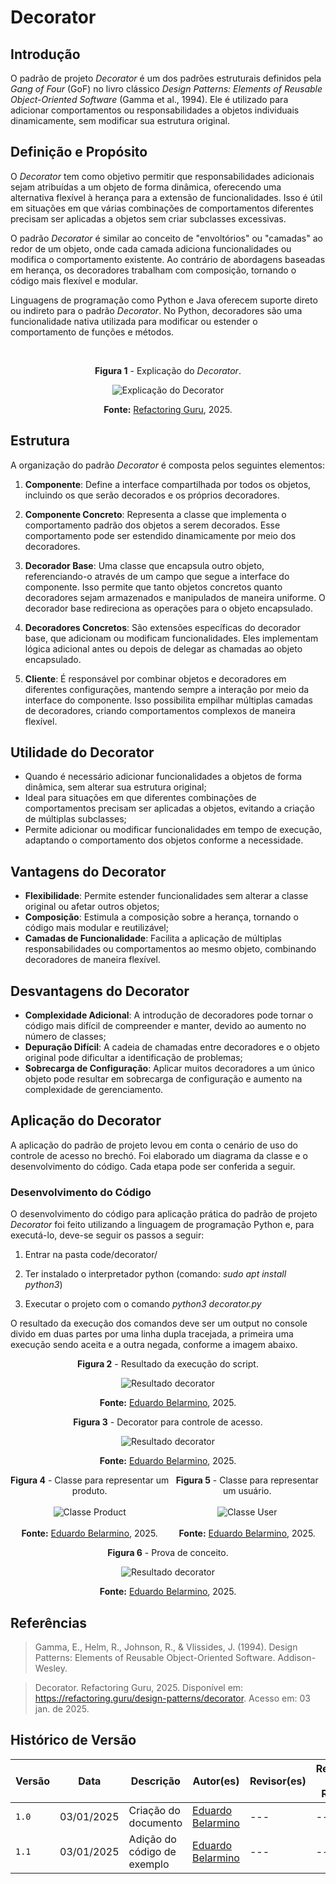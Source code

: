 # Decorator

## Introdução

O padrão de projeto *Decorator* é um dos padrões estruturais definidos pela *Gang of Four* (GoF) no livro clássico *Design Patterns: Elements of Reusable Object-Oriented Software* (Gamma et al., 1994). Ele é utilizado para adicionar comportamentos ou responsabilidades a objetos individuais dinamicamente, sem modificar sua estrutura original.

## Definição e Propósito

O *Decorator* tem como objetivo permitir que responsabilidades adicionais sejam atribuídas a um objeto de forma dinâmica, oferecendo uma alternativa flexível à herança para a extensão de funcionalidades. Isso é útil em situações em que várias combinações de comportamentos diferentes precisam ser aplicadas a objetos sem criar subclasses excessivas.

O padrão *Decorator* é similar ao conceito de "envoltórios" ou "camadas" ao redor de um objeto, onde cada camada adiciona funcionalidades ou modifica o comportamento existente. Ao contrário de abordagens baseadas em herança, os decoradores trabalham com composição, tornando o código mais flexível e modular.

Linguagens de programação como Python e Java oferecem suporte direto ou indireto para o padrão *Decorator*. No Python, decoradores são uma funcionalidade nativa utilizada para modificar ou estender o comportamento de funções e métodos.

<br>
<center>
<figcaption> 

**Figura 1** - Explicação do *Decorator*.

![Explicação do Decorator](../Images/decorator/decorator-explain.png)

**Fonte:** <a href="https://refactoring.guru/design-patterns/decorator" target="_blank">Refactoring Guru</a>, 2025.

</figcaption>
</center>

## Estrutura

A organização do padrão *Decorator* é composta pelos seguintes elementos:

1. **Componente**: Define a interface compartilhada por todos os objetos, incluindo os que serão decorados e os próprios decoradores.

2. **Componente Concreto**: Representa a classe que implementa o comportamento padrão dos objetos a serem decorados. Esse comportamento pode ser estendido dinamicamente por meio dos decoradores.

3. **Decorador Base**: Uma classe que encapsula outro objeto, referenciando-o através de um campo que segue a interface do componente. Isso permite que tanto objetos concretos quanto decoradores sejam armazenados e manipulados de maneira uniforme. O decorador base redireciona as operações para o objeto encapsulado.

4. **Decoradores Concretos**: São extensões específicas do decorador base, que adicionam ou modificam funcionalidades. Eles implementam lógica adicional antes ou depois de delegar as chamadas ao objeto encapsulado.

5. **Cliente**: É responsável por combinar objetos e decoradores em diferentes configurações, mantendo sempre a interação por meio da interface do componente. Isso possibilita empilhar múltiplas camadas de decoradores, criando comportamentos complexos de maneira flexível.

## Utilidade do Decorator

- Quando é necessário adicionar funcionalidades a objetos de forma dinâmica, sem alterar sua estrutura original;
- Ideal para situações em que diferentes combinações de comportamentos precisam ser aplicadas a objetos, evitando a criação de múltiplas subclasses;
- Permite adicionar ou modificar funcionalidades em tempo de execução, adaptando o comportamento dos objetos conforme a necessidade.

## Vantagens do Decorator

- **Flexibilidade**: Permite estender funcionalidades sem alterar a classe original ou afetar outros objetos;
- **Composição**: Estimula a composição sobre a herança, tornando o código mais modular e reutilizável;
- **Camadas de Funcionalidade**: Facilita a aplicação de múltiplas responsabilidades ou comportamentos ao mesmo objeto, combinando decoradores de maneira flexível.

## Desvantagens do Decorator

- **Complexidade Adicional**: A introdução de decoradores pode tornar o código mais difícil de compreender e manter, devido ao aumento no número de classes;
- **Depuração Difícil**: A cadeia de chamadas entre decoradores e o objeto original pode dificultar a identificação de problemas;
- **Sobrecarga de Configuração**: Aplicar muitos decoradores a um único objeto pode resultar em sobrecarga de configuração e aumento na complexidade de gerenciamento.

## Aplicação do Decorator

A aplicação do padrão de projeto levou em conta o cenário de uso do controle de acesso no brechó. Foi elaborado um diagrama da classe e o desenvolvimento do código. Cada etapa pode ser conferida a seguir.

<!-- ### Elaboração do Diagrama -->

### Desenvolvimento do Código

O desenvolvimento do código para aplicação prática do padrão de projeto *Decorator* foi feito utilizando a linguagem de programação Python e, para executá-lo, deve-se seguir os passos a seguir:

1. Entrar na pasta code/decorator/

2. Ter instalado o interpretador python (comando: *sudo apt install python3*)

3. Executar o projeto com o comando *python3 decorator.py*

O resultado da execução dos comandos deve ser um output no console divido em duas partes por uma linha dupla tracejada, a primeira uma execução sendo aceita e a outra negada, conforme a imagem abaixo.

<center>
<figcaption>

**Figura 2** - Resultado da execução do script.

![Resultado decorator](../Images/decorator/decorator-resultado.png)

**Fonte:** <a href="https://github.com/eduard0803" target="_blank">Eduardo Belarmino</a>, 2025.

**Figura 3** - Decorator para controle de acesso.

![Resultado decorator](../Images/decorator/require-permission-wrapper.png)

**Fonte:** <a href="https://github.com/eduard0803" target="_blank">Eduardo Belarmino</a>, 2025.

</figcaption>
</center>


<div style="display: flex; justify-content: space-between; align-items: center;">
<div style="text-align: center;">
    <figcaption><strong>Figura 4</strong> - Classe para representar um produto.</figcaption><br>
    <img src="../Images/decorator/decorator-product-class.png" alt="Classe Product">
    <figcaption><br><strong>Fonte:</strong> <a href="https://github.com/eduard0803" target="_blank">Eduardo Belarmino</a>, 2025.</figcaption>
</div>

<div style="text-align: center;">
    <figcaption><strong>Figura 5</strong> - Classe para representar um usuário.</figcaption><br>
    <img src="../Images/decorator/decorator-user-class.png" alt="Classe User">
    <figcaption><br><strong>Fonte:</strong> <a href="https://github.com/eduard0803" target="_blank">Eduardo Belarmino</a>, 2025.</figcaption>
</div>
</div>

<center>
<figcaption>

**Figura 6** - Prova de conceito.

![Resultado decorator](../Images/decorator/decorator-concept.png)

**Fonte:** <a href="https://github.com/eduard0803" target="_blank">Eduardo Belarmino</a>, 2025.

</figcaption>
</center>


## Referências

> Gamma, E., Helm, R., Johnson, R., & Vlissides, J. (1994). Design Patterns: Elements of Reusable Object-Oriented Software. Addison-Wesley.

> Decorator. Refactoring Guru, 2025. Disponível em: <https://refactoring.guru/design-patterns/decorator>. Acesso em: 03 jan. de 2025.

## Histórico de Versão

| Versão | Data       | Descrição            | Autor(es)                                        | Revisor(es) | Resultado da Revisão |
| ------ | ---------- | -------------------- | ------------------------------------------------ | ----------- | -------------------- |
| `1.0`  | 03/01/2025 | Criação do documento | [Eduardo Belarmino](https://github.com/eduard0803) | --- | --- |
| `1.1`  | 03/01/2025 | Adição do código de exemplo | [Eduardo Belarmino](https://github.com/eduard0803) | --- | --- |

